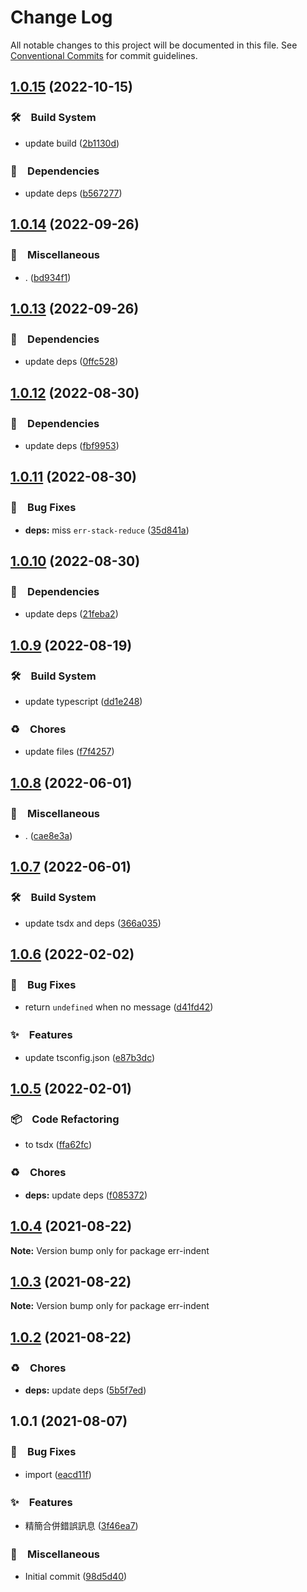 # Change Log

All notable changes to this project will be documented in this file.
See [Conventional Commits](https://conventionalcommits.org) for commit guidelines.

## [1.0.15](https://github.com/bluelovers/ws-error/compare/err-indent@1.0.14...err-indent@1.0.15) (2022-10-15)



### 🛠　Build System

* update build ([2b1130d](https://github.com/bluelovers/ws-error/commit/2b1130d54182da9e74c7e7eb71b76a2a5731d314))


### 📌　Dependencies

* update deps ([b567277](https://github.com/bluelovers/ws-error/commit/b567277663a0dff9a1019c24e6aa04aa8b910dbb))



## [1.0.14](https://github.com/bluelovers/ws-error/compare/err-indent@1.0.13...err-indent@1.0.14) (2022-09-26)



### 🔖　Miscellaneous

* . ([bd934f1](https://github.com/bluelovers/ws-error/commit/bd934f188c9d1c170ef1ee3f52325d8d05e28494))



## [1.0.13](https://github.com/bluelovers/ws-error/compare/err-indent@1.0.12...err-indent@1.0.13) (2022-09-26)



### 📌　Dependencies

* update deps ([0ffc528](https://github.com/bluelovers/ws-error/commit/0ffc528dcbe75bc199e712db4a2153cd60dc8c3b))



## [1.0.12](https://github.com/bluelovers/ws-error/compare/err-indent@1.0.11...err-indent@1.0.12) (2022-08-30)



### 📌　Dependencies

* update deps ([fbf9953](https://github.com/bluelovers/ws-error/commit/fbf9953f962c75515ecf255e356a6f7050fe7134))



## [1.0.11](https://github.com/bluelovers/ws-error/compare/err-indent@1.0.10...err-indent@1.0.11) (2022-08-30)



### 🐛　Bug Fixes

* **deps:** miss `err-stack-reduce` ([35d841a](https://github.com/bluelovers/ws-error/commit/35d841adc065cd18510461c3bc019231100a541c))



## [1.0.10](https://github.com/bluelovers/ws-error/compare/err-indent@1.0.9...err-indent@1.0.10) (2022-08-30)



### 📌　Dependencies

* update deps ([21feba2](https://github.com/bluelovers/ws-error/commit/21feba2940aae29023fac2ab5836cac1e2a21940))



## [1.0.9](https://github.com/bluelovers/ws-error/compare/err-indent@1.0.8...err-indent@1.0.9) (2022-08-19)


### 🛠　Build System

* update typescript ([dd1e248](https://github.com/bluelovers/ws-error/commit/dd1e248d7eee3e10a30c127c8219f0e39a9b503a))


### ♻️　Chores

* update files ([f7f4257](https://github.com/bluelovers/ws-error/commit/f7f425709c7c03e5d62142b74a045647e0c3babd))





## [1.0.8](https://github.com/bluelovers/ws-error/compare/err-indent@1.0.7...err-indent@1.0.8) (2022-06-01)


### 🔖　Miscellaneous

* . ([cae8e3a](https://github.com/bluelovers/ws-error/commit/cae8e3ad6e9872ea87156cb8fa4da7ab83229a10))





## [1.0.7](https://github.com/bluelovers/ws-error/compare/err-indent@1.0.6...err-indent@1.0.7) (2022-06-01)


### 🛠　Build System

* update tsdx and deps ([366a035](https://github.com/bluelovers/ws-error/commit/366a03526bb03025b0b253b8bc96b6694fd8b6d6))





## [1.0.6](https://github.com/bluelovers/ws-error/compare/err-indent@1.0.5...err-indent@1.0.6) (2022-02-02)


### 🐛　Bug Fixes

* return `undefined` when no message ([d41fd42](https://github.com/bluelovers/ws-error/commit/d41fd422a5784390eac93780f304646266b69e2f))


### ✨　Features

* update tsconfig.json ([e87b3dc](https://github.com/bluelovers/ws-error/commit/e87b3dca318070a92d027512121e9d9f8613de01))





## [1.0.5](https://github.com/bluelovers/ws-error/compare/err-indent@1.0.4...err-indent@1.0.5) (2022-02-01)


### 📦　Code Refactoring

* to tsdx ([ffa62fc](https://github.com/bluelovers/ws-error/commit/ffa62fc0441a5e8c8e9a6340fa943e00bdd8471f))


### ♻️　Chores

* **deps:** update deps ([f085372](https://github.com/bluelovers/ws-error/commit/f085372fd45d669d5a2bafd8664cb5b1013f6ac2))





## [1.0.4](https://github.com/bluelovers/ws-error/compare/err-indent@1.0.3...err-indent@1.0.4) (2021-08-22)

**Note:** Version bump only for package err-indent





## [1.0.3](https://github.com/bluelovers/ws-error/compare/err-indent@1.0.2...err-indent@1.0.3) (2021-08-22)

**Note:** Version bump only for package err-indent





## [1.0.2](https://github.com/bluelovers/ws-error/compare/err-indent@1.0.1...err-indent@1.0.2) (2021-08-22)


### ♻️　Chores

* **deps:** update deps ([5b5f7ed](https://github.com/bluelovers/ws-error/commit/5b5f7ed734de2f0b95e352a01cb2e7b2fa97eea1))





## 1.0.1 (2021-08-07)


### 🐛　Bug Fixes

* import ([eacd11f](https://github.com/bluelovers/ws-error/commit/eacd11fd789c5557d2003ef4aefaf7f51fd26f0c))


### ✨　Features

* 精簡合併錯誤訊息 ([3f46ea7](https://github.com/bluelovers/ws-error/commit/3f46ea7b27ac3fec170cfbd3c89201e4fa3efbdc))


### 🔖　Miscellaneous

* Initial commit ([98d5d40](https://github.com/bluelovers/ws-error/commit/98d5d40f8a02a61e0a7c3a11d12c43f7fe4e9374))
